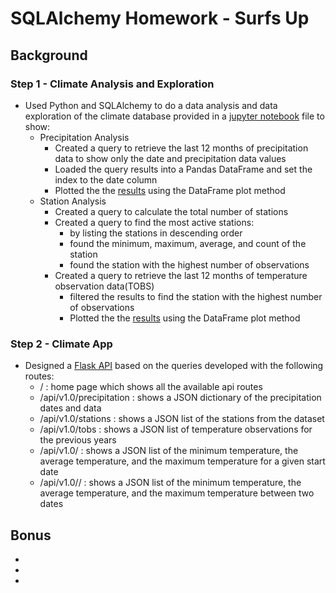 # SQLAlchemy Homework - Surfs Up
## Background
### Step 1 - Climate Analysis and Exploration
+ Used Python and SQLAlchemy to do a data analysis and data exploration of the climate database provided in a [jupyter notebook](https://github.com/J3N1/UCI_Homework_Hwang/blob/master/10-SQLAlchemy_Challenge/climate_starter.ipynb) file to show:<br>
  - Precipitation Analysis<br>
    + Created a query to retrieve the last 12 months of precipitation data to show only the date and precipitation data values<br>
    + Loaded the query results into a Pandas DataFrame and set the index to the date column<br>
    + Plotted the the [results](https://github.com/J3N1/UCI_Homework_Hwang/blob/master/10-SQLAlchemy_Challenge/Images/prcp_analysis.png) using the DataFrame plot method<br>
  - Station Analysis<br>
    + Created a query to calculate the total number of stations<br>
    + Created a query to find the most active stations:<br>
      - by listing the stations in descending order<br>
      - found the minimum, maximum, average, and count of the station<br>
      - found the station with the highest number of observations<br>
    + Created a query to retrieve the last 12 months of temperature observation data(TOBS)<br>
      - filtered the results to find the station with the highest number of observations<br>
      - Plotted the the [results](https://github.com/J3N1/UCI_Homework_Hwang/blob/master/10-SQLAlchemy_Challenge/Images/tobs_histogram.png) using the DataFrame plot method<br>
### Step 2 - Climate App
+ Designed a [Flask API](https://github.com/J3N1/UCI_Homework_Hwang/blob/master/10-SQLAlchemy_Challenge/app.py) based on the queries developed with the following routes:<br>
  - / : home page which shows all the available api routes<br>
  - /api/v1.0/precipitation : shows a JSON dictionary of the precipitation dates and data <br>
  - /api/v1.0/stations : shows a JSON list of the stations from the dataset <br>
  - /api/v1.0/tobs : shows a JSON list of temperature observations for the previous years <br>
  - /api/v1.0/<yyyy-mm-dd> : shows a JSON list of the minimum temperature, the average temperature, and the maximum temperature for a given start date<br>
  - /api/v1.0/<yyyy-mm-dd>/<yyyy-mm-dd> : shows a JSON list of the minimum temperature, the average temperature, and the maximum temperature between two dates<br>
## Bonus
+ <br>
+ <br>
+ <br>
